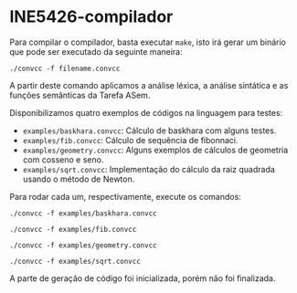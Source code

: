 # INE5426-compilador

Para compilar o compilador, basta executar `make`, isto irá gerar um binário que pode ser executado da seguinte maneira:

```
./convcc -f filename.convcc
```

A partir deste comando aplicamos a análise léxica, a análise sintática e as funções semânticas da Tarefa ASem.

Disponibilizamos quatro exemplos de códigos na linguagem para testes:

* `examples/baskhara.convcc`: Cálculo de baskhara com alguns testes.
* `examples/fib.convcc`: Cálculo de sequência de fibonnaci.
* `examples/geometry.convcc`: Alguns exemplos de cálculos de geometria com cosseno e seno.
* `examples/sqrt.convcc`: Implementação do cálculo da raiz quadrada usando o método de Newton.

Para rodar cada um, respectivamente, execute os comandos:

```
./convcc -f examples/baskhara.convcc
```

```
./convcc -f examples/fib.convcc
```

```
./convcc -f examples/geometry.convcc
```

```
./convcc -f examples/sqrt.convcc
```

A parte de geração de código foi inicializada, porém não foi finalizada.
